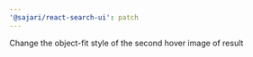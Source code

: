 ```yaml
---
'@sajari/react-search-ui': patch
---
```


Change the object-fit style of the second hover image of result
